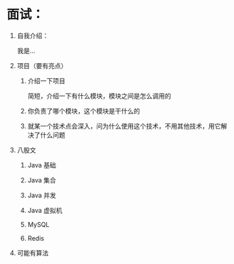 # 面试：

1. 自我介绍：

   我是...

2. 项目（要有亮点）

   1. 介绍一下项目

      简短，介绍一下有什么模块，模块之间是怎么调用的


   2. 你负责了哪个模块，这个模块是干什么的

   3. 就某一个技术点会深入，问为什么使用这个技术，不用其他技术，用它解决了什么问题

3. 八股文

   1. Java 基础

   2. Java 集合

   3. Java 并发

   4. Java 虚拟机

   5. MySQL

   6. Redis

4. 可能有算法

